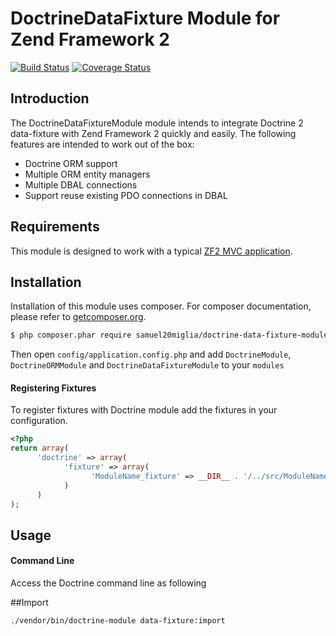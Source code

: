 # DoctrineDataFixture Module for Zend Framework 2

[![Build Status](https://travis-ci.org/Hounddog/DoctrineDataFixtureModule.png)](https://travis-ci.org/Hounddog/DoctrineDataFixtureModule)
[![Coverage Status](https://coveralls.io/repos/Hounddog/DoctrineDataFixtureModule/badge.png?branch=master)](https://coveralls.io/r/Hounddog/DoctrineDataFixtureModule)

## Introduction

The DoctrineDataFixtureModule module intends to integrate Doctrine 2 data-fixture with Zend Framework 2 quickly
and easily. The following features are intended to work out of the box:

  - Doctrine ORM support
  - Multiple ORM entity managers
  - Multiple DBAL connections
  - Support reuse existing PDO connections in DBAL

## Requirements

This module is designed to work with a typical [ZF2 MVC application](https://github.com/zendframework/ZendSkeletonApplication).

## Installation

Installation of this module uses composer. For composer documentation, please refer to
[getcomposer.org](http://getcomposer.org/).

```sh
$ php composer.phar require samuel20miglia/doctrine-data-fixture-module:0.0.*
```

Then open `config/application.config.php` and add `DoctrineModule`, `DoctrineORMModule` and 
`DoctrineDataFixtureModule` to your `modules`

#### Registering Fixtures

To register fixtures with Doctrine module add the fixtures in your configuration.

```php
<?php
return array(
      'doctrine' => array(
            'fixture' => array(
                  'ModuleName_fixture' => __DIR__ . '/../src/ModuleName/Fixture',
            )
      )
);
```

## Usage

#### Command Line
Access the Doctrine command line as following

##Import
```sh
./vendor/bin/doctrine-module data-fixture:import 
```
